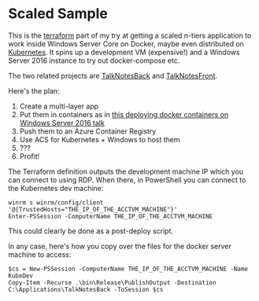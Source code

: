 # Scaled Sample
This is the [terraform](https://www.terraform.io) part of my try at getting a scaled n-tiers application to work inside Windows Server Core on Docker, maybe even distributed on [Kubernetes](https://docs.microsoft.com/en-us/azure/container-service/container-service-kubernetes-windows-walkthrough). It spins up a development VM (expensive!) and a Windows Server 2016 instance to try out docker-compose etc.

The two related projects are [TalkNotesBack](https://github.com/sebug/TalkNotesBack) and [TalkNotesFront](https://github.com/sebug/TalkNotesFront).

Here's the plan:

1. Create a multi-layer app
2. Put them in containers as in [this deploying docker containers on Windows Server 2016 talk](https://vimeo.com/171704656)
3. Push them to an Azure Container Registry
4. Use ACS for Kubernetes + Windows to host them
5. ???
6. Profit!

The Terraform definition outputs the development machine IP which you can connect to using RDP. When there, in PowerShell you can connect to the Kubernetes dev machine:

	winrm s winrm/config/client '@{TrustedHosts="THE_IP_OF_THE_ACCTVM_MACHINE"}'
	Enter-PSSession -ComputerName THE_IP_OF_THE_ACCTVM_MACHINE

This could clearly be done as a post-deploy script.

In any case, here's how you copy over the files for the docker server machine to access:

	$cs = New-PSSession -ComputerName THE_IP_OF_THE_ACCTVM_MACHINE -Name KubeDev
	Copy-Item -Recurse .\bin\Release\PublishOutput -Destination C:\Applications\TalkNotesBack -ToSession $cs


